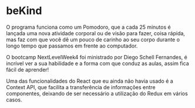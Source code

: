 # beKind

O programa funciona como um Pomodoro, que a cada 25 minutos é lançada uma nova atividade corporal ou de visão para fazer, coisa rápida, mas faz com que você dê um pouco de carinho ao seu corpo durante o longo tempo que passamos em frente ao computador.



O bootcamp NextLevelWeek4 foi ministrado por Diego Schell Fernandes, é incrível ver a sua habilidade e a forma com que conduz as aulas, assim fica fácil de aprender!



Uma das funcionalidades do React que eu ainda não havia usado é a Context API, que facilita a transferência de informações entre componentes, deixando de ser necessário a utilização do Redux em vários casos.


